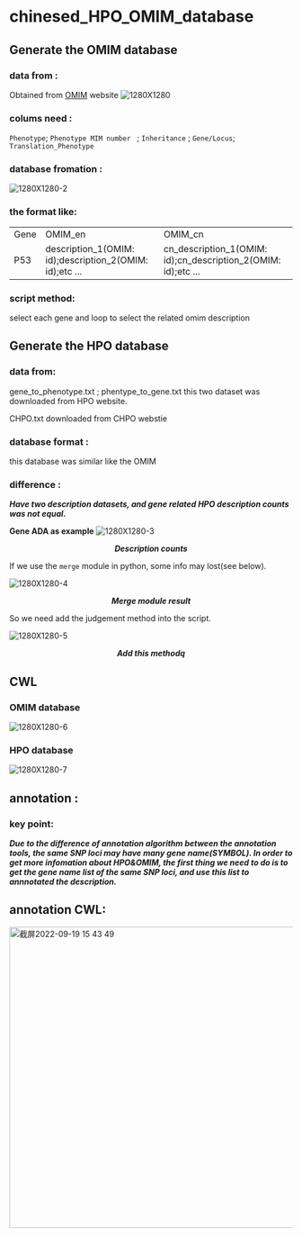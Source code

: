 # chinesed_HPO_OMIM_database
## Generate the OMIM database
### data from :
  Obtained from [OMIM](https://www.omim.org) website
![1280X1280](https://user-images.githubusercontent.com/53446971/190962412-d8125951-0197-4699-b025-8a2839fb3c01.PNG)
### colums need :
`Phenotype`; `Phenotype MIM number ` ; `Inheritance` ; `Gene/Locus`; `Translation_Phenotype`
### database fromation :
![1280X1280-2](https://user-images.githubusercontent.com/53446971/190963153-498c75b9-86e2-4614-b3ed-bbafb9a8e2dc.PNG)

###  the format like: 
<table>
  <tr>
    <td> Gene </td>
    <td> OMIM_en </td>
    <td> OMIM_cn </td>
  </tr>
  <tr>
    <td> P53 </td>
    <td> description_1(OMIM: id);description_2(OMIM: id);etc ... </td>
    <td> cn_description_1(OMIM: id);cn_description_2(OMIM: id);etc ... </td>
  </tr>
</table>

### script method:
 select each gene and loop to select the related omim description

## Generate the HPO database

### data from:
 gene_to_phenotype.txt ; phentype_to_gene.txt 
 this two dataset was downloaded from HPO website. 
 
 CHPO.txt downloaded from CHPO webstie

### database format :
this database was similar like the OMIM

### difference :
***Have two description datasets, and gene related HPO description counts was not equal.***

**Gene ADA as example**
![1280X1280-3](https://user-images.githubusercontent.com/53446971/190968211-5960202c-f7e5-4a34-9dbd-e5ea2ccce917.PNG)
        <p align="center">***Description counts***</p>

If we use the `merge` module in python, some info may lost(see below).

 ![1280X1280-4](https://user-images.githubusercontent.com/53446971/190968492-8d7362ea-0608-412e-be84-341611d31bda.PNG)
                    <p align="center">***Merge module result***</p>
So we need add the judgement method into the script.

![1280X1280-5](https://user-images.githubusercontent.com/53446971/190969646-cbabe0aa-4204-40dd-9e75-1ba47b8cd667.PNG)
        <p align="center">***Add this methodq***</p>


## CWL 
### OMIM database
![1280X1280-6](https://user-images.githubusercontent.com/53446971/190970222-e94a6e0d-e532-4da3-b17c-3cac3275378a.PNG)

### HPO database 
![1280X1280-7](https://user-images.githubusercontent.com/53446971/190970405-af788a32-239b-4696-b255-f9f1d81a683c.PNG)

## annotation :
### key point:

  ***Due to the difference of annotation algorithm between the annotation tools, the same SNP loci may have many gene name(SYMBOL). In order to get more infomation about HPO&OMIM, the first thing we need to do is to get the gene name list of the same SNP loci, and use this list to annnotated the description.***
## annotation CWL:
<img width="535" alt="截屏2022-09-19 15 43 49" src="https://user-images.githubusercontent.com/53446971/190971295-2f83894a-0a14-4259-961c-188e6c012d71.png">

